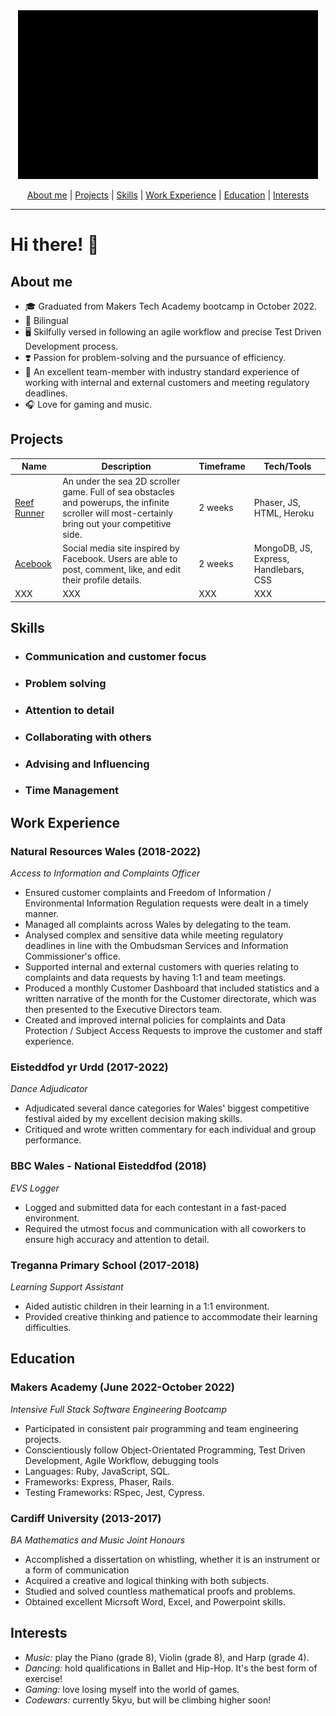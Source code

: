<div align="center">
  <img src="https://github.com/SophLewDev/SophLewDev/blob/main/imagesvideos/banner_video2.gif" alt="banner"/>
  
[About me](#about-me) | [Projects](#projects) | [Skills](#skills) | [Work Experience](#work-experience) | [Education](#education) | [Interests](#interests)
</div>

---

# Hi there! :wave:

## **About me**
* :mortar_board: Graduated from Makers Tech Academy bootcamp in October 2022.
* :dragon: Bilingual
* :desktop_computer: Skilfully versed in following an agile workflow and precise Test Driven Development process.
* :heavy_heart_exclamation: Passion for problem-solving and the pursuance of efficiency.
* :calendar: An excellent team-member with industry standard experience of working with internal and external customers and meeting regulatory deadlines.
* :headphones: Love for gaming and music.


## **Projects**

Name          | Description   | Timeframe     | Tech/Tools
------------- | ------------- | ------------- | -------------
[Reef Runner](https://github.com/naomischlosser/team-sea-urchins)   | An under the sea 2D scroller game. Full of sea obstacles and powerups, the infinite scroller will most-certainly bring out your competitive side.  | 2 weeks  | Phaser, JS, HTML, Heroku
[Acebook](https://github.com/Curtis-Turk/the-axylotls-acebook)  | Social media site inspired by Facebook. Users are able to post, comment, like, and edit their profile details.  | 2 weeks  | MongoDB, JS, Express, Handlebars, CSS
XXX  | XXX  | XXX  | XXX

## **Skills**
- ### Communication and customer focus
- ### Problem solving
- ### Attention to detail
- ### Collaborating with others
- ### Advising and Influencing
- ### Time Management

## **Work Experience**

### Natural Resources Wales (2018-2022)
*Access to Information and Complaints Officer*

- Ensured customer complaints and Freedom of Information / Environmental Information Regulation requests were dealt in a timely manner.
- Managed all complaints across Wales by delegating to the team.
- Analysed complex and sensitive data while meeting regulatory deadlines in line with the Ombudsman Services and Information Commissioner's office.
- Supported internal and external customers with queries relating to complaints and data requests by having 1:1 and team meetings.
- Produced a monthly Customer Dashboard that included statistics and a written narrative of the month for the Customer directorate, which was then presented to the Executive Directors team.
- Created and improved internal policies for complaints and Data Protection / Subject Access Requests to improve the customer and staff experience.


### Eisteddfod yr Urdd (2017-2022)
*Dance Adjudicator*
- Adjudicated several dance categories for Wales' biggest competitive festival aided by my excellent decision making skills.
- Critiqued and wrote written commentary for each individual and group performance.


### BBC Wales - National Eisteddfod (2018)
*EVS Logger*
- Logged and submitted data for each contestant in a fast-paced environment.
- Required the utmost focus and communication with all coworkers to ensure high accuracy and attention to detail.


### Treganna Primary School (2017-2018)
*Learning Support Assistant*
- Aided autistic children in their learning in a 1:1 environment.
- Provided creative thinking and patience to accommodate their learning difficulties.


## **Education**

### Makers Academy (June 2022-October 2022)
*Intensive Full Stack Software Engineering Bootcamp*
- Participated in consistent pair programming and team engineering projects.
- Conscientiously follow Object-Orientated Programming, Test Driven Development, Agile Workflow, debugging tools
- Languages: Ruby, JavaScript, SQL.
- Frameworks: Express, Phaser, Rails.
- Testing Frameworks: RSpec, Jest, Cypress.

### Cardiff University (2013-2017)
*BA Mathematics and Music Joint Honours*
- Accomplished a dissertation on whistling, whether it is an instrument or a form of communication
- Acquired a creative and logical thinking with both subjects.
- Studied and solved countless mathematical proofs and problems.
- Obtained excellent Micrsoft Word, Excel, and Powerpoint skills.

## **Interests**
- *Music:* play the Piano (grade 8), Violin (grade 8), and Harp (grade 4).
- *Dancing:* hold qualifications in Ballet and Hip-Hop. It's the best form of exercise!
- *Gaming:* love losing myself into the world of games.
- *Codewars:* currently 5kyu, but will be climbing higher soon!
